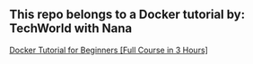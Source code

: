 ## This repo belongs to a Docker tutorial by:  TechWorld with Nana

[Docker Tutorial for Beginners [Full Course in 3 Hours]](https://www.youtube.com/watch?v=3c-iBn73dDE)

